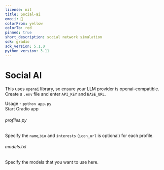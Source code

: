```yaml
---
license: mit
title: Social-ai
emoji: 🚀
colorFrom: yellow
colorTo: red
pinned: true
short_description: social network simulation
sdk: gradio
sdk_version: 5.1.0
python_version: 3.11
---
```

# Social AI
This uses `openai` library, so ensure your LLM provider is openai-compatible.  
Create a `.env` file and enter `API_KEY` and `BASE_URL`.  

Usage - `python app.py`  
Start Gradio app  

###### profiles.py
Specify the `name`,`bio` and `interests` (`icon_url` is optional) for each profile.
###### models.txt
Specify the models that you want to use here.


